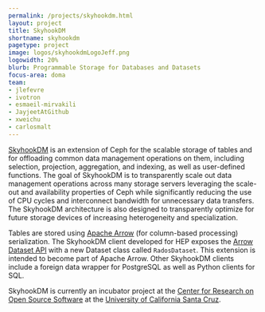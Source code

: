 ```yaml
---
permalink: /projects/skyhookdm.html
layout: project
title: SkyhookDM
shortname: skyhookdm
pagetype: project
image: logos/skyhookdmLogoJeff.png
logowidth: 20%
blurb: Programmable Storage for Databases and Datasets
focus-area: doma
team:
- jlefevre
- ivotron
- esmaeil-mirvakili
- JayjeetAtGithub
- xweichu
- carlosmalt
---
```


[SkyhookDM](http://skyhookdm.com) is an extension of Ceph for the scalable storage of tables and for offloading common data management operations on them, including selection, projection, aggregation, and indexing, as well as user-defined functions. The goal of SkyhookDM is to transparently scale out data management operations across many storage servers leveraging the scale-out and availability properties of Ceph while significantly reducing the use of CPU cycles and interconnect bandwidth for unnecessary data transfers. The SkyhookDM architecture is also designed to transparently optimize for future storage devices of increasing heterogeneity and specialization.

Tables are stored using [Apache Arrow](https://www.google.com/url?q=https%3A%2F%2Farrow.apache.org&sa=D&sntz=1&usg=AFQjCNGMQiLmoUtzjovAMPow7KvSIUXRYQ) (for column-based processing) serialization. The SkyhookDM client developed for HEP exposes the [Arrow Dataset API](https://arrow.apache.org/docs/python/dataset.html) with a new Dataset class called `RadosDataset`. This extension is intended to become part of Apache Arrow. Other SkyhookDM clients include a foreign data wrapper for PostgreSQL as well as Python clients for SQL.

SkyhookDM is currently an incubator project at the [Center for Research on Open Source Software](https://www.google.com/url?q=https%3A%2F%2Fcross.ucsc.edu&sa=D&sntz=1&usg=AFQjCNG9tcf5187Abp8gVmzsIgjonDWlFg) at the [University of California Santa Cruz](https://www.google.com/url?q=https%3A%2F%2Fwww.ucsc.edu&sa=D&sntz=1&usg=AFQjCNFSsD21RBpgkgvgSkWK8rIGoh5GbA).
